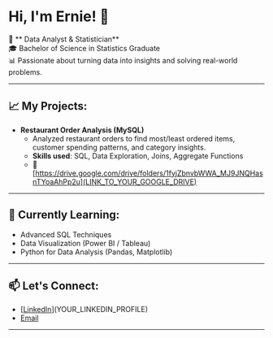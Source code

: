 <h1>Hi, I'm Ernie! 👋</h1>

🎯 ** Data Analyst & Statistician**  
🎓 Bachelor of Science in Statistics Graduate  
📊 Passionate about turning data into insights and solving real-world problems.

---

<h2>📈 My Projects:</h2>

- <b>Restaurant Order Analysis (MySQL)</b>  
  - Analyzed restaurant orders to find most/least ordered items, customer spending patterns, and category insights.  
  - **Skills used**: SQL, Data Exploration, Joins, Aggregate Functions  
  - 📂 [https://drive.google.com/drive/folders/1fyjZbnvbWWA_MJ9JNQHasnTYoaAhPp2u](LINK_TO_YOUR_GOOGLE_DRIVE)

---

<h2>🌱 Currently Learning:</h2>

- Advanced SQL Techniques  
- Data Visualization (Power BI / Tableau)  
- Python for Data Analysis (Pandas, Matplotlib)

---

<h2>📫 Let's Connect:</h2>

- [[LinkedIn](https://www.linkedin.com/in/john-ernie-l-04b56a179/)](YOUR_LINKEDIN_PROFILE)
- [Email](mailto:YOUR_EMAIL@example.com)

---

<!--
**[your-username]/[your-username]** is a ✨ _special_ ✨ repository because its `README.md` (this file) appears on your GitHub profile.

Future Goals:
- 📊 Add more SQL and Python projects
- 📚 Keep learning and growing in data analytics
- 🤝 Collaborate on data-related projects
-->
